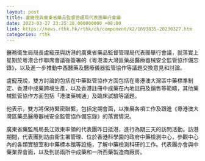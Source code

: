 ```yaml
---
layout: post
title: 盧寵茂與廣東省藥品監督管理局代表團舉行會議
date: 2023-03-27 23:25:28.000000000 +08:00
link: https://news.rthk.hk/rthk/ch/component/k2/1693835-20230327.htm
categories: rthk
---
```


醫務衞生局局長盧寵茂與訪港的廣東省藥品監督管理局代表團舉行會議，就落實上星期於粵港合作聯席會議後簽署的《粵港澳大灣區藥品醫療器械安全監管協作備忘錄》，以及進一步推動中西醫藥及醫療儀器監管協作等議題交換意見和討論。

盧寵茂說，雙方討論的包括在中藥監管協作方面包括在粵港澳大灣區中藥標準制定、香港中成藥跨境生產，以及香港註冊中成藥在內地註冊及銷售等範疇，其他藥械監管協作方面包括「港澳藥械通」及臨床試驗等議題。

他表示，雙方將保持緊密聯繫，包括定期會面，以推展各項工作及跟進《粵港澳大灣區藥品醫療器械安全監管協作備忘錄》的落實情況。　 

廣東省藥監局局長江效東率領的代表團昨日抵港，進行為期三天的訪問活動。訪港期間，代表團到訪由衞生署管理、位於香港科學園的政府中藥檢測中心，參觀中心內的各類實驗室和中藥標本館等設施，了解中藥檢測科研的工作。代表團亦會與中藥業界會面，以及到訪兩所中成藥和一所西藥製造商廠房。
